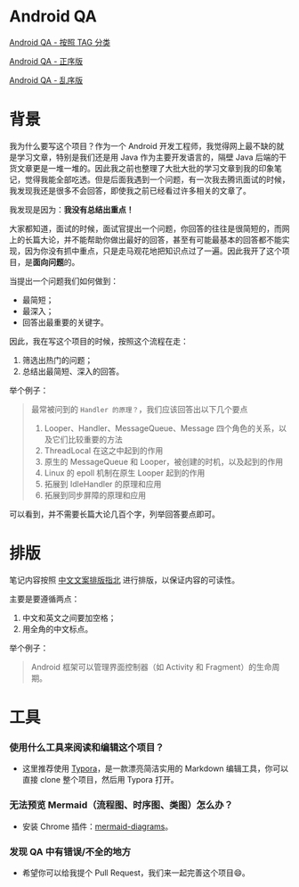 # Android QA

[Android QA - 按照 TAG 分类](/TAG.md)

[Android QA - 正序版](/QA.md)

[Android QA - 乱序版](/QA-shuffle.md)

# 背景

我为什么要写这个项目？作为一个 Android 开发工程师，我觉得网上最不缺的就是学习文章，特别是我们还是用 Java 作为主要开发语言的，隔壁 Java 后端的干货文章更是一堆一堆的。因此我之前也整理了大批大批的学习文章到我的印象笔记，觉得我能全部吃透。但是后面我遇到一个问题，有一次我去腾讯面试的时候，我发现我还是很多不会回答，即使我之前已经看过许多相关的文章了。

我发现是因为：**我没有总结出重点！**

大家都知道，面试的时候，面试官提出一个问题，你回答的往往是很简短的，而网上的长篇大论，并不能帮助你做出最好的回答，甚至有可能最基本的回答都不能实现，因为你没有抓中重点，只是走马观花地把知识点过了一遍。因此我开了这个项目，是**面向问题**的。

当提出一个问题我们如何做到：

- 最简短；
- 最深入；
- 回答出最重要的关键字。

因此，我在写这个项目的时候，按照这个流程在走：

1. 筛选出热门的问题；
2. 总结出最简短、深入的回答。

举个例子：

> 最常被问到的 `Handler 的原理？`，我们应该回答出以下几个要点
>
> 1. Looper、Handler、MessageQueue、Message 四个角色的关系，以及它们比较重要的方法
> 2. ThreadLocal 在这之中起到的作用
> 3. 原生的 MessageQueue 和 Looper，被创建的时机，以及起到的作用
> 4. Linux 的 epoll 机制在原生 Looper 起到的作用
> 5. 拓展到 IdleHandler 的原理和应用
> 6. 拓展到同步屏障的原理和应用

可以看到，并不需要长篇大论几百个字，列举回答要点即可。

# 排版

笔记内容按照 [中文文案排版指北](https://github.com/sparanoid/chinese-copywriting-guidelines/blob/master/README.zh-CN.md) 进行排版，以保证内容的可读性。

主要是要遵循两点：

1. 中文和英文之间要加空格；
2. 用全角的中文标点。

举个例子：

> Android 框架可以管理界面控制器（如 Activity 和 Fragment）的生命周期。

# 工具

### 使用什么工具来阅读和编辑这个项目？

- 这里推荐使用 [Typora](https://typora.io/)，是一款漂亮简洁实用的 Markdown 编辑工具，你可以直接 clone 整个项目，然后用 Typora 打开。

### 无法预览 Mermaid（流程图、时序图、类图）怎么办？

- 安装 Chrome 插件：[mermaid-diagrams](https://chrome.google.com/webstore/detail/mermaid-diagrams/phfcghedmopjadpojhmmaffjmfiakfil?utm_source=chrome-ntp-icon)。

### 发现 QA 中有错误/不全的地方

- 希望你可以给我提个 Pull Request，我们来一起完善这个项目:smile:。